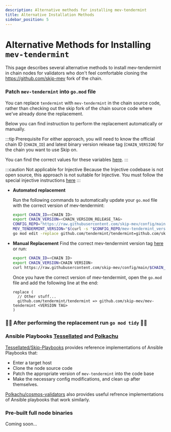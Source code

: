 ```yaml
---
description: Alternative methods for installing mev-tendermint
title: Alternative Installation Methods
sidebar_position: 5
---
```


# Alternative Methods for Installing `mev-tendermint`

This page describes several alternative methods to install mev-tendermint in chain nodes for validators who don't feel comfortable cloning the https://github.com/skip-mev fork of the chain.

### Patch `mev-tendermint` into `go.mod` file

You can replace `tendermint` with `mev-tendermint` in the chain source code, rather than checking out the skip fork of the chain source code where we've already done the replacement.

Below you can find instruction to perform the replacement automatically or manually.

:::tip Prerequisite
For either approach, you will need to know the official chain ID (`CHAIN_ID`) and latest binary version release tag (`CHAIN_VERSION`) for the chain you want to use Skip on.

You can find the correct values for these variables [here](select/3-chain-configuration.md).
:::

:::caution Not applicable for Injective
Because the Injective codebase is not open source, this approach is not suitable for Injective. You must follow the special injective instructions [here](select/validator/8-injective-build.md)
:::

- **Automated replacement**

  Run the following commands to automatically update your `go.mod` file with the correct version of mev-tendermint:

  ```bash
  export CHAIN_ID=<CHAIN ID>
  export CHAIN_VERSION=<CHAIN_VERSION_RELEASE_TAG>
  CONFIG_REPO="https://raw.githubusercontent.com/skip-mev/config/main/$CHAIN_ID/$CHAIN_VERSION" && \
  MEV_TENDERMINT_VERSION="$(curl -s "$CONFIG_REPO/mev-tendermint_version.txt")" && \
  go mod edit -replace github.com/tendermint/tendermint=github.com/skip-mev/mev-tendermint@$MEV_TENDERMINT_VERSION
  ```

- **Manual Replacement**
  Find the correct mev-tendermint version tag [here](select/3-chain-configuration.md) or run:

  ```bash
  export CHAIN_ID=<CHAIN ID>
  export CHAIN_VERSION<CHAIN VERSION>
  curl https://raw.githubusercontent.com/skip-mev/config/main/$CHAIN_ID/$CHAIN_VERSION/mev-tendermint_version.txt
  ```

  Once you have the correct version of mev-tendermint, open the `go.mod` file and add the following line at the end:

  ```tsx
  replace (
    // Other stuff...
    github.com/tendermint/tendermint => github.com/skip-mev/mev-tendermint <VERSION TAG>
  )
  ```

### 🚨🚨 **After performing the replacement run `go mod tidy` 🚨🚨**

### Ansible Playbooks [Tessellated](https://tessellatedgeometry.com/) and [Polkachu](https://polkachu.com)

[Tessellated/Skip-Playbooks](https://github.com/Tessellated-io/skip-playbooks) provides reference implementations of Ansible Playbooks that:

- Enter a target host
- Clone the node source code
- Patch the appropriate version of `mev-tendermint` into the code base
- Make the necessary config modifications, and clean up after themselves.

[Polkachu/cosmos-validators](https://github.com/polkachu/cosmos-validators) also provides useful refrence implementations of Ansible playbooks that work similarly.

### Pre-built full node binaries

Coming soon...
